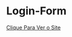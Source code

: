 # Login-Form

<a href=" https://martinszx.github.io/Login-Form/" target="_blank" rel="noopener noreferrer">Clique Para Ver o Site</a>
